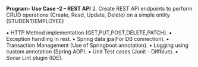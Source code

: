 **Program- Use Case -2 – REST API**
2. Create REST API endpoints to perform CRUD operations (Create, Read, Update, Delete) on a simple entity (STUDENT/EMPLOYEE)

▪ HTTP Method implementation (GET,PUT,POST,DELETE,PATCH).
▪ Exception handling in rest.
▪ Spring data jpa(For DB connection).
▪ Transaction Management (Use of Springboot annotation).
▪ Logging using custom annotation (Spring AOP).
▪ Unit Test cases (Junit - Diffblue).
▪ Sonar Lint plugin (IDE).
